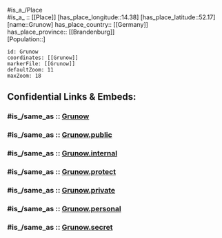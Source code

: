 ﻿---
confidential: public
isDeleted: false
location:
- 52.17
- 14.38
mapmarker: city
mapzoom:
- 7
- 12
SpocWebEntityId: 30615
tags:
- geo/City
type: City
---

#is_a_/Place  
#is_a_ :: [[Place]] 
[has_place_longitude::14.38] 
[has_place_latitude::52.17] 
[name::Grunow] 
has_place_country:: [[Germany]]  
has_place_province:: [[Brandenburg]]  
[Population::] 



```leaflet
id: Grunow
coordinates: [[Grunow]] 
markerFile: [[Grunow]] 
defaultZoom: 11 
maxZoom: 18
```


## Confidential Links & Embeds: 

### #is_/same_as :: [Grunow](/_Standards/Earth/Continent/Europe/Europe~Central/Germany/Germany~East/Brandenburg/counties~Brandenburg/Oder-Spree/cities~Oder-Spree/Schlaubetal/boroughs~Schlaubetal/Grunow-Dammendorf/Grunow.md) 

### #is_/same_as :: [Grunow.public](/_public/Earth/Continent/Europe/Europe~Central/Germany/Germany~East/Brandenburg/counties~Brandenburg/Oder-Spree/cities~Oder-Spree/Schlaubetal/boroughs~Schlaubetal/Grunow-Dammendorf/Grunow.public.md) 

### #is_/same_as :: [Grunow.internal](/_internal/Earth/Continent/Europe/Europe~Central/Germany/Germany~East/Brandenburg/counties~Brandenburg/Oder-Spree/cities~Oder-Spree/Schlaubetal/boroughs~Schlaubetal/Grunow-Dammendorf/Grunow.internal.md) 

### #is_/same_as :: [Grunow.protect](/_protect/Earth/Continent/Europe/Europe~Central/Germany/Germany~East/Brandenburg/counties~Brandenburg/Oder-Spree/cities~Oder-Spree/Schlaubetal/boroughs~Schlaubetal/Grunow-Dammendorf/Grunow.protect.md) 

### #is_/same_as :: [Grunow.private](/_private/Earth/Continent/Europe/Europe~Central/Germany/Germany~East/Brandenburg/counties~Brandenburg/Oder-Spree/cities~Oder-Spree/Schlaubetal/boroughs~Schlaubetal/Grunow-Dammendorf/Grunow.private.md) 

### #is_/same_as :: [Grunow.personal](/_personal/Earth/Continent/Europe/Europe~Central/Germany/Germany~East/Brandenburg/counties~Brandenburg/Oder-Spree/cities~Oder-Spree/Schlaubetal/boroughs~Schlaubetal/Grunow-Dammendorf/Grunow.personal.md) 

### #is_/same_as :: [Grunow.secret](/_secret/Earth/Continent/Europe/Europe~Central/Germany/Germany~East/Brandenburg/counties~Brandenburg/Oder-Spree/cities~Oder-Spree/Schlaubetal/boroughs~Schlaubetal/Grunow-Dammendorf/Grunow.secret.md)

